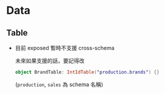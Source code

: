 # Data

## Table

- 目前 exposed 暫時不支援 cross-schema
    
    未來如果支援的話，要記得改

    ```kotlin
    object BrandTable: IntIdTable("production.brands") {}
    ```
  
    (`production`, `sales` 為 schema 名稱)
  